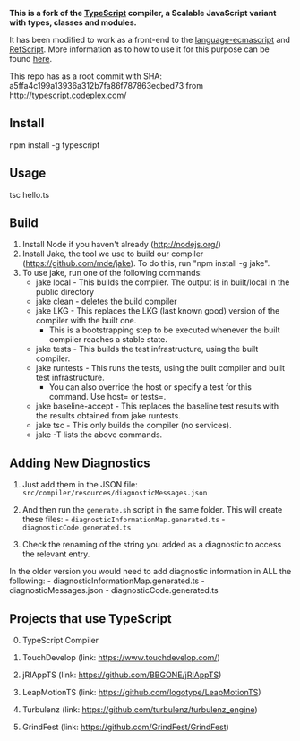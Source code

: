 
**This is a fork of the [TypeScript](https://typescript.codeplex.com/) compiler, a Scalable JavaScript variant with types, classes and modules.**

It has been modified to work as a front-end to the [language-ecmascript](https://github.com/UCSD-PL/language-ecmascript) and [RefScript](https://github.com/UCSD-PL/RefScript).
More information as to how to use it for this purpose can be found [here](https://github.com/UCSD-PL/RefScript).

This repo has as a root commit with SHA: a5ffa4c199a13936a312b7fa86f787863ecbed73 from http://typescript.codeplex.com/


## Install

  npm install -g typescript


## Usage

  tsc hello.ts
  

## Build

1.  Install Node if you haven't already (http://nodejs.org/)
2.  Install Jake, the tool we use to build our compiler (https://github.com/mde/jake). To do this, run "npm install -g jake".
3.  To use jake, run one of the following commands: 
    - jake local - This builds the compiler. The output is in built/local in the public directory 
    - jake clean - deletes the build compiler 
    - jake LKG - This replaces the LKG (last known good) version of the compiler with the built one.
        - This is a bootstrapping step to be executed whenever the built compiler reaches a stable state.
    - jake tests - This builds the test infrastructure, using the built compiler. 
    - jake runtests - This runs the tests, using the built compiler and built test infrastructure. 
        - You can also override the host or specify a test for this command. Use host=<hostName> or tests=<testPath>. 
    - jake baseline-accept - This replaces the baseline test results with the results obtained from jake runtests. 
    - jake tsc - This only builds the compiler (no services).
    - jake -T lists the above commands. 


## Adding New Diagnostics

1.	Just add them in the JSON file: `src/compiler/resources/diagnosticMessages.json`

2.	And then run the `generate.sh` script in the same folder. This will create these files:
	    - `diagnosticInformationMap.generated.ts`
	    - `diagnosticCode.generated.ts`

3.	Check the renaming of the string you added as a diagnostic to access the 
		relevant entry.




In the older version you would need to add diagnostic information in ALL the following:
    - diagnosticInformationMap.generated.ts
    - diagnosticMessages.json
    - diagnosticCode.generated.ts


## Projects that use TypeScript

0.	TypeScript Compiler

1.	TouchDevelop (link: https://www.touchdevelop.com/)

2.	jRIAppTS (link: https://github.com/BBGONE/jRIAppTS)

3.	LeapMotionTS (link: https://github.com/logotype/LeapMotionTS)

4.	Turbulenz (link: https://github.com/turbulenz/turbulenz_engine)

5.	GrindFest (link: https://github.com/GrindFest/GrindFest)


